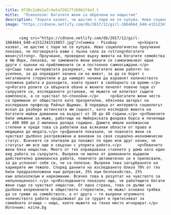 ```yaml
---
title: 9f20c2a8e1a7c9a5a72817f26961f4e3_t
mitle:  "Психолози: Богатите жени са обречени на нещастие"
description: "Хората казват, че щастие с пари не се купува. Ново социологическо проучване показва, че поговорката важи с пълна сила за богатите жени. Проучване, проведено върху живота на богатите семейства в Ню Йорк, показва, че заможните жени винаги се самоизмъчват едни други с оценки на приближените си и постоянно самоосъждане. Също така интервютата разкриват, че богатите жени работят по-усилено, за …"
image: "https://cdnone.netlify.com/db/2017/12/girl-1064664_640-e1512341519857.jpg"
---
```


          <img src="https://cdnone.netlify.com/db/2017/12/girl-1064664_640-e1512341519857.jpg"/>Снимка - Pixabay         <p>Хората казват, че щастие с пари не се купува. Ново социологическо проучване показва, че поговорката важи с пълна сила за <strong>богатите жени</strong>. Проучване, проведено върху живота на богатите семейства в Ню Йорк, показва, че заможните жени винаги се самоизмъчват едни други с оценки на приближените си и постоянно самоосъждане.</p> <p>Също така интервютата разкриват, че богатите жени работят по-усилено, за да оправдаят начина си на живот, за да се борят с негативните стереотипи и да намерят начини да изравнят количеството положена работа и разходите, които правят в свободното си време.</p> <p>Когато ролите са обърнати обаче и жените печелят повече пари от съпрузите си, изследването установи, че мъжете не изпитват същите комплекси, а се чувстват по-спокойни.</p>     <p>Богатите жени често са приемани от обществото като презрителни, обяснява авторът на изследване професор Райчъл Шърман. В поредица от интервюта социологът искал да разбере истинската им същност, като изследвал живота на богатите майки домакини на възраст от 30 до 40 години.</p> <p>Повечето били омъжени за мъже, работещи на Нюйоркската фондова борса и печелещи от 400 000 до 2 милиона долара годишно. Дамите имали колежански степени и преди това са работили във всякакви области от право и медицина до модата.</p> <p>Данните показали, че повечето жени се чувстват дълбоко разтревожени и виновни за своя социално-икономически статус. Всичките се опитвали да покажат по един или друг начин, че статусът им все още е свързан с упорита работа.</p>       <p>Повечето жени бяха нещастни. Много от тях оправдаваха стоенето у дома като един вид работа за съпрузите. Въпреки че малко от домакините вършели действително домакинска работа, повечето автоматично си я приписвали, за да успокоят себе си, че са полезни. Въпреки това загърбването на кариерите им тежало. Според данните на изследването близо 70% от тях били предразположени към депресия, 35% към безпокойство, 25% към алкохолизъм и наркомании. Всичко това в резултат на чувството за непълноценност.</p> <p>Изследването показало още, че работещите богати жени също се чувстват нещастни. От една страна, това се дължи на дълбоко вкоренените в обществото стереотипи, че мъжът основно трябва да се грижи за семейството, а от друга – те въпреки огромното количеството работа продължават да се трудят и притесняват за семейното огнище – нещо, което мъжете на тяхно място игнорират.</p>  Източник: ezine.bg        